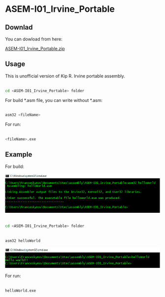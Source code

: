 ASEM-I01_Irvine_Portable
========================
## Downlad

You can dowload from here:

[ASEM-I01_Irvine_Portable.zip](https://github.com/Franceskynov/ASEM-I01_Irvine_Portable/releases/download/1.0/ASEM-I01_Irvine_Portable.zip)

## Usage

This is unofficial version of Kip R. Irvine portable assembly.

```bash

cd <ASEM-I01_Irvine_Portable> folder

```

For build *.asm file, you can write <fileName> without *.asm:

```bash

asm32 <fileName>

```

For run:

```bash

<fileName>.exe

```

## Example

For build:

![Build asm file](https://raw.githubusercontent.com/Franceskynov/ASEM-I01_Irvine_Portable/master/ScreeenShots/build_edited.jpg)

```bash

cd <ASEM-I01_Irvine_Portable> folder

```

```bash

asm32 helloWorld

```
![Run program](https://raw.githubusercontent.com/Franceskynov/ASEM-I01_Irvine_Portable/master/ScreeenShots/run_edited.jpg) 

For run:

```bash

helloWorld.exe

```
